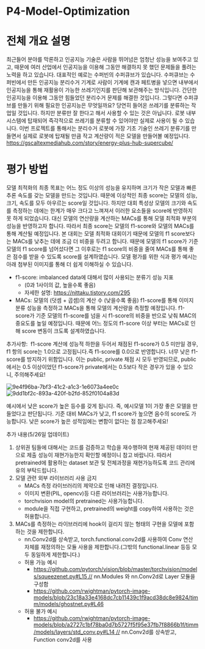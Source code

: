 # P4-Model-Optimization

# 전체 개요 설명

최근들어 분야를 막론하고 인공지능 기술은 사람을 뛰어넘은 엄청난 성능을 보여주고 있고, 때문에 여러 산업에서 인공지능을 이용해 그동안 해결하지 못 했던 문제들을 풀려는 노력을 하고 있습니다.
대표적인 예로는 수퍼빈의 수퍼큐브가 있습니다. 수퍼큐브는 수퍼빈에서 만든 인공지능 분리수거 기계로 사람이 기계에 캔과 페트병을 넣으면 내부에서 인공지능을 통해 재활용이 가능한 쓰레기인지를 판단해 보관해주는 방식입니다. 간단한 인공지능을 이용해 그동안 힘들었던 분리수거 문제를 해결한 것입니다. 그렇다면 수퍼큐브를 만들기 위해 필요한 인공지능은 무엇일까요? 당연히 들어온 쓰레기를 분류하는 작업일 것입니다. 하지만 분류만 잘 한다고 해서 사용할 수 있는 것은 아닙니다. 로봇 내부 시스템에 탑재되어 즉각적으로 쓰레기를 분류할 수 있어야만 실제로 사용이 될 수 있습니다.
이번 프로젝트를 통해서는 분리수거 로봇에 가장 기초 기술인 쓰레기 분류기를 만들면서 실제로 로봇에 탑재될 만큼 작고 계산량이 적은 모델을 만들어볼 예정입니다.
https://gscaltexmediahub.com/story/energy-plus-hub-supercube/

# 평가 방법

모델 최적화의 최종 목표는 어느 정도 이상의 성능을 유지하며 크기가 작은 모델과 빠른 추론 속도를 갖는 모델을 만드는 것입니다. 때문에 이상적인 최종 score는 모델의 성능, 크기, 속도를 모두 아우르는 score일 것입니다. 하지만 대회 특성상 모델의 크기와 속도를 측정하는 데에는 한계가 매우 크다고 느껴져서 이러한 요소들을 score에 반영하지 못 하게 되었습니다. 대신 모델의 연산량을 계산하는 MACs를 통해 모델 최적화 부분의 성능을 반영하고자 합니다.
따라서 최종 score는 모델의 f1-score와 모델의 MACs를 통해 계산될 예정입니다. 본 대회는 모델 최적화 대회이기 때문에 모델의 f1 score보다는 MACs를 낮추는 데에 조금 더 비중을 두려고 합니다. 때문에 모델의 f1 score가 기준 모델의 f1 score를 넘어섰다면 그 이후로는 f1 score의 비중을 줄여 MACs를 통해 좋은 점수를 받을 수 있도록 score를 설계하였습니다. 모델 평가를 위한 식과 평가 예시는 아래 첨부된 이미지를 통해 더 쉽게 이해하실 수 있습니다.
- f1-score: imbalanced data에 대해서 많이 사용되는 분류기 성능 지표
    - (0과 1사이의 값, 높을수록 좋음)
    - 자세한 설명: https://nittaku.tistory.com/295
- MACs: 모델의 (덧셈 + 곱셈)의 계산 수 (낮을수록 좋음)
f1-score를 통해 이미지 분류 성능을 측정하고 MACs을 통해 모델의 계산량을 측정할 예정입니다.
f1-score가 기준 모델의 f1-score를 넘을 시 f1-score의 비중을 반으로 낮춰 MAC의 중요도를 높일 예정입니다.
때문에 어느 정도의 f1-score 이상 부터는 MACs로 인해 score 변동이 크도록 설계하였습니다.

추가사항:  f1-score 계산에 성능적 하한을 두어서 채점된 f1-score가 0.5 미만일 경우, f1 항의 score는 1.0으로 고정됩니다.즉 f1-score를 0.0으로 반영합니다. 너무 낮은 f1-score를 방지하기 위함입니다. 이는 public, private 채점 시 모두 반영되므로, public에서는 0.5 이상이었던 f1-score가 private에서는 0.5보다 작은 경우가 있을 수 있으니, 주의해주세요!

![9e4f96ba-7bf3-41c2-a1c3-1e6073a4ee0c](https://user-images.githubusercontent.com/55614265/119596464-28ed4e80-be1a-11eb-9656-ac62d18fa909.png)
![9dd1bf2c-893a-420f-b2fd-852f0104a83d](https://user-images.githubusercontent.com/55614265/119596466-2b4fa880-be1a-11eb-9255-d42687d0cfb1.png)

예시에서 낮은 score가 높은 등수를 갖게 됩니다.
즉, 예시모델 1이 가장 좋은 모델을 만들었다고 판단됩니다.
기준 대비 MACs가 낮고, f1 score가 높으면 음수의 score도 가능합니다. 낮은 score가 높은 성적임에는 변함이 없다는 점 참고해주세요!

추가 내용(5/26일 업데이트)
1. 상위권 팀들에 대해서는 코드를 검증하고 학습을 재수행하여 현재 제공된 데이터 만으로 제출 성능이 재현가능한지 확인할 예정이니 참고 바랍니다. 따라서 pretrained에 활용하는 dataset 보관 및 전체과정을 재현가능하도록 코드 관리에 유의 부탁드립니다.
2. 모델 관련 외부 라이브러리 사용 금지
    - MACs 측정 라이브러리의 제약으로 인해 내려진 결정입니다.
    - 이미지 변환(PIL, opencv)등 다른 라이브러리는 사용가능합니다.
    - torchvision model의 pretrained는 사용가능합니다.
    - module을 직접 구현하고, pretrained의 weight를 copy하여 사용하는 것은 허용합니다.
3. MACs를 측정하는 라이브러리에 hook이 걸리지 않는 형태의 구현을 모델에 포함하는 것을 제한합니다.
    - nn.Conv2d를 상속받고, torch.functional.conv2d를 사용하여 Conv 연산 자체를 재정의하는 모듈 사용을 제한합니다.(그밖의 functional.linear 등등 모두 동일하게 제한합니다.)
    - 허용 가능 예시
        -  https://github.com/pytorch/vision/blob/master/torchvision/models/squeezenet.py#L15 // nn.Modules 와 nn.Conv2d로 Layer 모듈을 구성함
        - https://github.com/rwightman/pytorch-image-models/blob/23c18a33e4168dc7cb11439c1f9acd38dc8e9824/timm/models/ghostnet.py#L46
    - 허용 불가 예시
        - https://github.com/rwightman/pytorch-image-models/blob/a2727c1bf78ba0d7b5727f5f95e37fb7f8866b1f/timm/models/layers/std_conv.py#L14 // nn.Conv2d를 상속받고, Function conv2d를 사용
